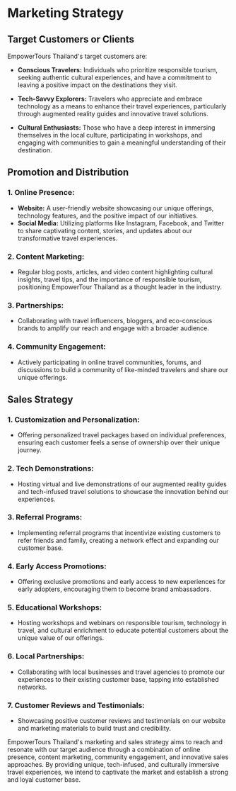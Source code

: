 # Marketing Strategy

## Target Customers or Clients

EmpowerTours Thailand's target customers are:

- **Conscious Travelers:** Individuals who prioritize responsible tourism, seeking authentic cultural experiences, and have a commitment to leaving a positive impact on the destinations they visit.

- **Tech-Savvy Explorers:** Travelers who appreciate and embrace technology as a means to enhance their travel experiences, particularly through augmented reality guides and innovative travel solutions.

- **Cultural Enthusiasts:** Those who have a deep interest in immersing themselves in the local culture, participating in workshops, and engaging with communities to gain a meaningful understanding of their destination.

## Promotion and Distribution

### 1. **Online Presence:**
   - **Website:** A user-friendly website showcasing our unique offerings, technology features, and the positive impact of our initiatives.
   - **Social Media:** Utilizing platforms like Instagram, Facebook, and Twitter to share captivating content, stories, and updates about our transformative travel experiences.

### 2. **Content Marketing:**
   - Regular blog posts, articles, and video content highlighting cultural insights, travel tips, and the importance of responsible tourism, positioning EmpowerTour Thailand as a thought leader in the industry.

### 3. **Partnerships:**
   - Collaborating with travel influencers, bloggers, and eco-conscious brands to amplify our reach and engage with a broader audience.

### 4. **Community Engagement:**
   - Actively participating in online travel communities, forums, and discussions to build a community of like-minded travelers and share our unique offerings.

## Sales Strategy

### 1. **Customization and Personalization:**
   - Offering personalized travel packages based on individual preferences, ensuring each customer feels a sense of ownership over their unique journey.

### 2. **Tech Demonstrations:**
   - Hosting virtual and live demonstrations of our augmented reality guides and tech-infused travel solutions to showcase the innovation behind our experiences.

### 3. **Referral Programs:**
   - Implementing referral programs that incentivize existing customers to refer friends and family, creating a network effect and expanding our customer base.

### 4. **Early Access Promotions:**
   - Offering exclusive promotions and early access to new experiences for early adopters, encouraging them to become brand ambassadors.

### 5. **Educational Workshops:**
   - Hosting workshops and webinars on responsible tourism, technology in travel, and cultural enrichment to educate potential customers about the unique value of our offerings.

### 6. **Local Partnerships:**
   - Collaborating with local businesses and travel agencies to promote our experiences to their existing customer base, tapping into established networks.

### 7. **Customer Reviews and Testimonials:**
   - Showcasing positive customer reviews and testimonials on our website and marketing materials to build trust and credibility.

EmpowerTours Thailand's marketing and sales strategy aims to reach and resonate with our target audience through a combination of online presence, content marketing, community engagement, and innovative sales approaches. By providing unique, tech-infused, and culturally immersive travel experiences, we intend to captivate the market and establish a strong and loyal customer base.
